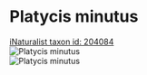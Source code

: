 
Platycis minutus
================
  
[iNaturalist taxon id: 204084](https://www.inaturalist.org/taxa/204084)  
![Platycis minutus](https://inaturalist-open-data.s3.amazonaws.com/photos/222706406/medium.jpeg)  
![Platycis minutus](https://inaturalist-open-data.s3.amazonaws.com/photos/222706406/medium.jpeg)